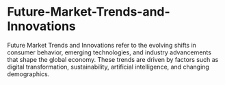 # Future-Market-Trends-and-Innovations
Future Market Trends and Innovations refer to the evolving shifts in consumer behavior, emerging technologies, and industry advancements that shape the global economy. These trends are driven by factors such as digital transformation, sustainability, artificial intelligence, and changing demographics.

